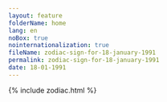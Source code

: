 ```yaml
---
layout: feature
folderName: home
lang: en
noBox: true
nointernationalization: true
fileName: zodiac-sign-for-18-january-1991
permalink: zodiac-sign-for-18-january-1991
date: 18-01-1991
---
```

{% include zodiac.html %}
